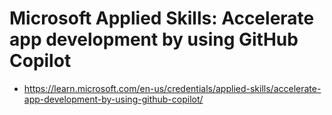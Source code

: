 # Microsoft Applied Skills: Accelerate app development by using GitHub Copilot

- https://learn.microsoft.com/en-us/credentials/applied-skills/accelerate-app-development-by-using-github-copilot/